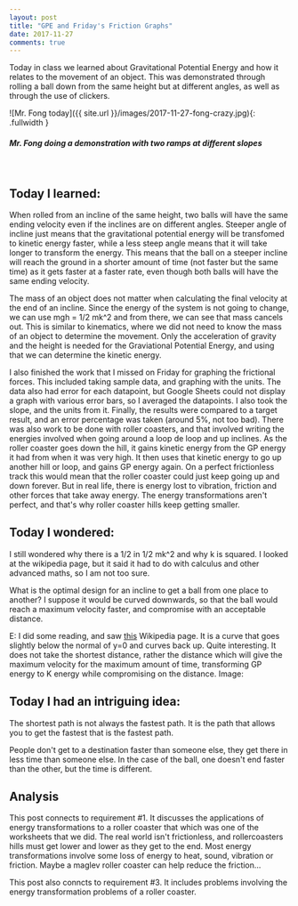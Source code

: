 ```yaml
---
layout: post
title: "GPE and Friday's Friction Graphs"
date: 2017-11-27
comments: true
---
```


Today in class we learned about Gravitational Potential Energy and how it relates to the movement of an object. This was demonstrated through rolling a ball down from the same height but at different angles, as well as through the use of clickers.

![Mr. Fong today]({{ site.url }}/images/2017-11-27-fong-crazy.jpg){: .fullwidth }

##### Mr. Fong doing a demonstration with two ramps at different slopes

<br/>

## Today I learned:

When rolled from an incline of the same height, two balls will have the same ending velocity even if the inclines are on different angles. Steeper angle of incline just means that the gravitational potential energy will be transfomed to kinetic energy faster, while a less steep angle means that it will take longer to transform the energy. This means that the ball on a steeper incline will reach the ground in a shorter amount of time (not faster but the same time) as it gets faster at a faster rate, even though both balls will have the same ending velocity.

The mass of an object does not matter when calculating the final velocity at the end of an incline. Since the energy of the system is not going to change, we can use mgh = 1/2 mk^2 and from there, we can see that mass cancels out. This is similar to kinematics, where we did not need to know the mass of an object to determine the movement. Only the acceleration of gravity and the height is needed for the Graviational Potential Energy, and using that we can determine the kinetic energy.

I also finished the work that I missed on Friday for graphing the frictional forces. This included taking sample data, and graphing with the units. The data also had error for each datapoint, but Google Sheets could not display a graph with various error bars, so I averaged the datapoints. I also took the slope, and the units from it. Finally, the results were compared to a target result, and an error percentage was taken (around 5%, not too bad). There was also work to be done with roller coasters, and that involved writing the energies involved when going around a loop de loop and up inclines. As the roller coaster goes down the hill, it gains kinetic energy from the GP energy it had from when it was very high. It then uses that kinetic energy to go up another hill or loop, and gains GP energy again. On a perfect frictionless track this would mean that the roller coaster could just keep going up and down forever. But in real life, there is energy lost to vibration, friction and other forces that take away energy. The energy transformations aren't perfect, and that's why roller coaster hills keep getting smaller.

## Today I wondered:

I still wondered why there is a 1/2 in 1/2 mk^2 and why k is squared. I looked at the wikipedia page, but it said it had to do with calculus and other advanced maths, so I am not too sure.

What is the optimal design for an incline to get a ball from one place to another? I suppose it would be curved downwards, so that the ball would reach a maximum velocity faster, and compromise with an acceptable distance.

E: I did some reading, and saw <a href="https://en.wikipedia.org/wiki/Brachistochrone_curve">this</a> Wikipedia page. It is a curve that goes slightly below the normal of y=0 and curves back up. Quite interesting. It does not take the shortest distance, rather the distance which will give the maximum velocity for the maximum amount of time, transforming GP energy to K energy while compromising on the distance. Image:

## Today I had an intriguing idea:

The shortest path is not always the fastest path. It is the path that allows you to get the fastest that is the fastest path. 

People don't get to a destination faster than someone else, they get there in less time than someone else. In the case of the ball, one doesn't end faster than the other, but the time is different.

## Analysis

This post connects to requirement #1.  It discusses the applications of energy transformations to a roller coaster that which was one of the worksheets that we did. The real world isn't frictionless, and rollercoasters hills must get lower and lower as they get to the end. Most energy transformations involve some loss of energy to heat, sound, vibration or friction. Maybe a maglev roller coaster can help reduce the friction...

This post also conncts to requirement #3. It includes problems involving the energy transformation problems of a roller coaster.